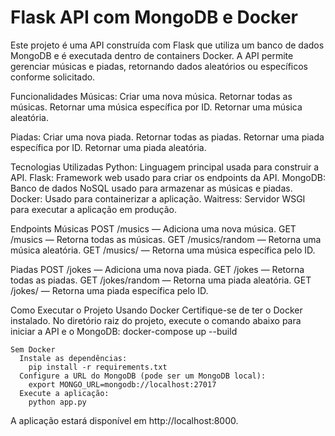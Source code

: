 ﻿# Flask API com MongoDB e Docker

 Este projeto é uma API construída com Flask que utiliza um banco de dados MongoDB e é executada dentro de containers Docker. A API permite gerenciar músicas e piadas, retornando dados aleatórios ou específicos conforme solicitado.

Funcionalidades
  Músicas:
    Criar uma nova música.
    Retornar todas as músicas.
    Retornar uma música específica por ID.
    Retornar uma música aleatória.

  Piadas:
    Criar uma nova piada.
    Retornar todas as piadas.
    Retornar uma piada específica por ID.
    Retornar uma piada aleatória.

Tecnologias Utilizadas
  Python: Linguagem principal usada para construir a API.
  Flask: Framework web usado para criar os endpoints da API.
  MongoDB: Banco de dados NoSQL usado para armazenar as músicas e piadas.
  Docker: Usado para containerizar a aplicação.
  Waitress: Servidor WSGI para executar a aplicação em produção.

Endpoints
  Músicas
    POST /musics — Adiciona uma nova música.
    GET /musics — Retorna todas as músicas.
    GET /musics/random — Retorna uma música aleatória.
    GET /musics/<id> — Retorna uma música específica pelo ID.

  Piadas
    POST /jokes — Adiciona uma nova piada.
    GET /jokes — Retorna todas as piadas.
    GET /jokes/random — Retorna uma piada aleatória.
    GET /jokes/<id> — Retorna uma piada específica pelo ID.


  Como Executar o Projeto
    Usando Docker
      Certifique-se de ter o Docker instalado.
      No diretório raiz do projeto, execute o comando abaixo para iniciar a API e o MongoDB:
        docker-compose up --build

    Sem Docker
      Instale as dependências:
        pip install -r requirements.txt
      Configure a URL do MongoDB (pode ser um MongoDB local):
        export MONGO_URL=mongodb://localhost:27017
      Execute a aplicação:
        python app.py
        
A aplicação estará disponível em http://localhost:8000.




 
